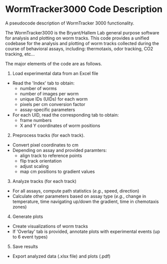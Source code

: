 # WormTracker3000 Code Description

A pseudocode description of WormTracker 3000 functionality.

The WormTracker3000 is the Bryant/Hallem Lab general purpose software for analysis and plotting on worm tracks. This code provides a unified codebase for the analysis and plotting of worm tracks collected during the course of behavioral assays, including: thermotaxis, odor tracking, CO2 tracking, etc...

The major elements of the code are as follows.

1.  Load experimental data from an Excel file

-   Read the 'Index' tab to obtain:
    -   number of worms
    -   number of images per worm
    -   unique IDs (UIDs) for each worm
    -   pixels per cm conversion factor
    -   assay-specific parameters
-   For each UID, read the corresponding tab to obtain:
    -   frame numbers
    -   X and Y coordinates of worm positions

2.  Preprocess tracks (for each track).

-   Convert pixel coordinates to cm
-   Depending on assay and provided paramters:
    -   align track to reference points
    -   flip track orientation
    -   adjust scaling
    -   map cm positions to gradient values

3.  Analyze tracks (for each track)

-   For all assays, compute path statistics (*e.g.*, speed, direction)
-   Calculate other parameters based on assay type (*e.g.*, change in temperature, time navigating up/down the gradient, time in chemotaxis zones)

4.  Generate plots

-   Create visualizations of worm tracks
-   If 'Overlay' tab is provided, annotate plots with experimental events (up to 6 event types)

5.  Save results

-   Export analyzed data (.xlsx file) and plots (.pdf)
